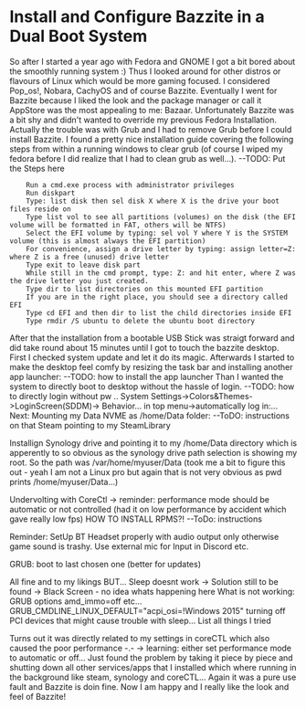 # Install and Configure Bazzite in a Dual Boot System
So after I started a year ago with Fedora and GNOME I got a bit bored about the smoothly running system :)
Thus I looked around for other distros or flavours of Linux which would be more gaming focused. I considered Pop_os!, Nobara, CachyOS and of course Bazzite.
Eventually I went for Bazzite because I liked the look and the package manager or call it AppStore was the most appealing to me: Bazaar.
Unfortunately Bazzite was a bit shy and didn't wanted to override my previous Fedora Installation. Actually the trouble was with Grub and I had to remove Grub before I could install Bazzite.
I found a pretty nice installation guide covering the following steps from within a running windows to clear grub (of course I wiped my fedora before I did realize that I had to clean grub as well...).
--TODO: Put the Steps here


        Run a cmd.exe process with administrator privileges
        Run diskpart
        Type: list disk then sel disk X where X is the drive your boot files reside on
        Type list vol to see all partitions (volumes) on the disk (the EFI volume will be formatted in FAT, others will be NTFS)
        Select the EFI volume by typing: sel vol Y where Y is the SYSTEM volume (this is almost always the EFI partition)
        For convenience, assign a drive letter by typing: assign letter=Z: where Z is a free (unused) drive letter
        Type exit to leave disk part
        While still in the cmd prompt, type: Z: and hit enter, where Z was the drive letter you just created.
        Type dir to list directories on this mounted EFI partition
        If you are in the right place, you should see a directory called EFI
        Type cd EFI and then dir to list the child directories inside EFI
        Type rmdir /S ubuntu to delete the ubuntu boot directory




After that the installation from a bootable USB Stick was straigt forward and did take round about 15 minutes until I got to touch the bazzite desktop.
First I checked system update and let it do its magic.
Afterwards I started to make the desktop feel comfy by resizing the task bar and installing another app launcher:
--TODO: how to install the app launcher
Than I wanted the system to directly boot to desktop without the hassle of login.
--TODO: how to directly login without pw .. System Settings->Colors&Themes->LoginScreen(SDDM)-> Behavior... in top menu->automatically log in:...
Next: Mounting my Data NVME as /home/Data folder:
--ToDO: instructions on that
Steam pointing to my SteamLibrary

Installign Synology drive and pointing it to my /home/Data directory which is apperently to so obvious as the synology drive path selection is showing my root. So the path was /var/home/myuser/Data (took me a bit to figure this out - yeah I am not a Linux pro but again that is not very obvious as pwd prints /home/myuser/Data...)

Undervolting with CoreCtl -> reminder: performance mode should be automatic or not controlled (had it on low performance by accident which gave really low fps)
HOW TO INSTALL RPMS?!
--ToDo: instructions

Reminder: SetUp BT Headset properly with audio output only otherwise game sound is trashy. Use external mic for Input in Discord etc.

GRUB: boot to last chosen one (better for updates)

All fine and to my likings BUT...
Sleep doesnt work -> Solution still to be found -> Black Screen - no idea whats happening here
What is not working: GRUB options amd_immo=off etc...
GRUB_CMDLINE_LINUX_DEFAULT="acpi_osi=!Windows 2015"
turning off PCI devices that might cause trouble with sleep...
List all things I tried

Turns out it was directly related to my settings in coreCTL which also caused the poor performance -.- -> learning: either set performance mode to automatic or off...
Just found the problem by taking it piece by piece and shutting down all other services/apps that I installed which where running in the background like steam, synology and coreCTL... Again it was a pure use fault and Bazzite is doin fine. Now I am happy and I really like the look and feel of Bazzite!
